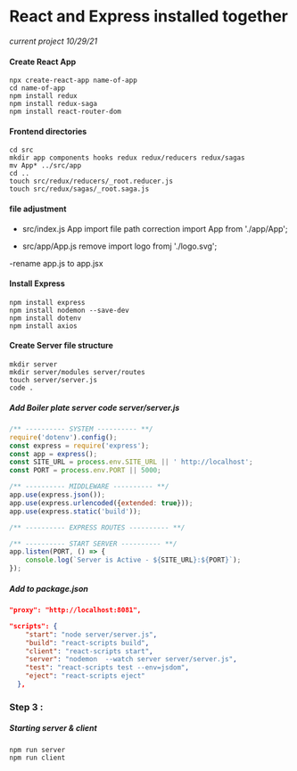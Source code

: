 # React and Express installed together
_current project 10/29/21_

#### Create React App
```shell
npx create-react-app name-of-app
cd name-of-app
npm install redux
npm install redux-saga
npm install react-router-dom
```
#### Frontend directories
```shell
cd src
mkdir app components hooks redux redux/reducers redux/sagas
mv App* ../src/app
cd ..
touch src/redux/reducers/_root.reducer.js
touch src/redux/sagas/_root.saga.js
```
#### file adjustment

- src/index.js App import file path correction
import App from './app/App';

- src/app/App.js remove import logo fromj './logo.svg';

-rename app.js to app.jsx
#### Install Express
```shell
npm install express
npm install nodemon --save-dev
npm install dotenv
npm install axios
```

#### Create Server file structure
```shell
mkdir server
mkdir server/modules server/routes
touch server/server.js 
code .
```
##### Add Boiler plate server code server/server.js
```js
/** ---------- SYSTEM ---------- **/
require('dotenv').config();
const express = require('express');
const app = express();
const SITE_URL = process.env.SITE_URL || ' http://localhost';
const PORT = process.env.PORT || 5000;

/** ---------- MIDDLEWARE ---------- **/
app.use(express.json());
app.use(express.urlencoded({extended: true}));
app.use(express.static('build'));

/** ---------- EXPRESS ROUTES ---------- **/

/** ---------- START SERVER ---------- **/
app.listen(PORT, () => {
    console.log(`Server is Active - ${SITE_URL}:${PORT}`);
});

```


##### Add to package.json
```json
"proxy": "http://localhost:8081",

"scripts": {
    "start": "node server/server.js",
    "build": "react-scripts build",
    "client": "react-scripts start",
    "server": "nodemon  --watch server server/server.js",
    "test": "react-scripts test --env=jsdom",
    "eject": "react-scripts eject"
  },
```

### Step 3 : 

##### Starting server & client

```shell
npm run server
npm run client
```

